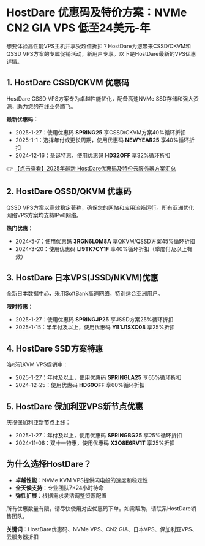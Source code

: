# HostDare 优惠码及特价方案：NVMe CN2 GIA VPS 低至24美元-年

想要体验高性能VPS主机并享受超值折扣？HostDare为您带来CSSD/CKVM和QSSD VPS方案的专属促销活动，新用户专享。以下是HostDare最新的VPS优惠详情。

## 1. HostDare CSSD/CKVM 优惠码

HostDare CSSD VPS方案专为卓越性能优化，配备高速NVMe SSD存储和强大资源，助力您的在线业务腾飞。

**最新优惠码**：
- 2025-1-27：使用优惠码 **SPRING25** 享CSSD/CKVM方案40%循环折扣
- 2025-1-1：选择年付或更长周期，使用优惠码 **NEWYEAR25** 享40%循环折扣
- 2024-12-16：圣诞特惠，使用优惠码 **HD32OFF** 享32%循环折扣

👉 [【点击查看】2025年最新 HostDare优惠码及特价云服务器方案汇总](https://bit.ly/hostdare)

## 2. HostDare QSSD/QKVM 优惠码

QSSD VPS方案以高效稳定著称，确保您的网站和应用流畅运行。所有亚洲优化网络VPS方案均支持IPv6网络。

**热门优惠**：
- 2024-5-7：使用优惠码 **3RGN6L0M8A** 享QKVM/QSSD方案45%循环折扣
- 2024-3-20：使用优惠码 **LI9TK7CY1F** 享40%循环折扣（季度付及以上有效）

## 3. HostDare 日本VPS(JSSD/NKVM)优惠

全新日本数据中心，采用SoftBank高速网络，特别适合亚洲用户。

**限时特惠**：
- 2025-1-27：使用优惠码 **SPRINGJP25** 享JSSD方案25%循环折扣
- 2025-1-15：半年付及以上，使用优惠码 **YB1J1SXC08** 享25%折扣

## 4. HostDare SSD方案特惠

洛杉矶KVM VPS促销中：
- 2025-1-27：年付及以上，使用优惠码 **SPRINGLA25** 享65%循环折扣
- 2024-12-25：使用优惠码 **HD60OFF** 享60%循环折扣

## 5. HostDare 保加利亚VPS新节点优惠

庆祝保加利亚新节点上线：
- 2025-1-27：年付及以上，使用优惠码 **SPRINGBG25** 享25%循环折扣
- 2024-11-06：双十一特惠，使用优惠码 **X3O8E6RV1T** 享25%折扣

## 为什么选择HostDare？

- **卓越性能**：NVMe KVM VPS提供闪电般的速度和稳定性
- **全天候支持**：专业团队7×24小时待命
- **弹性扩展**：根据需求灵活调整资源配置

所有优惠数量有限，请尽快使用对应优惠码下单。如需帮助，请联系HostDare销售团队。

**关键词**：HostDare优惠码、NVMe VPS、CN2 GIA、日本VPS、保加利亚VPS、云服务器折扣